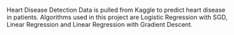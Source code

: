 Heart Disease Detection
Data is pulled from Kaggle to predict heart disease in patients. Algorithms used in this project are Logistic Regression with SGD, Linear Regression and Linear Regression with Gradient Descent.
